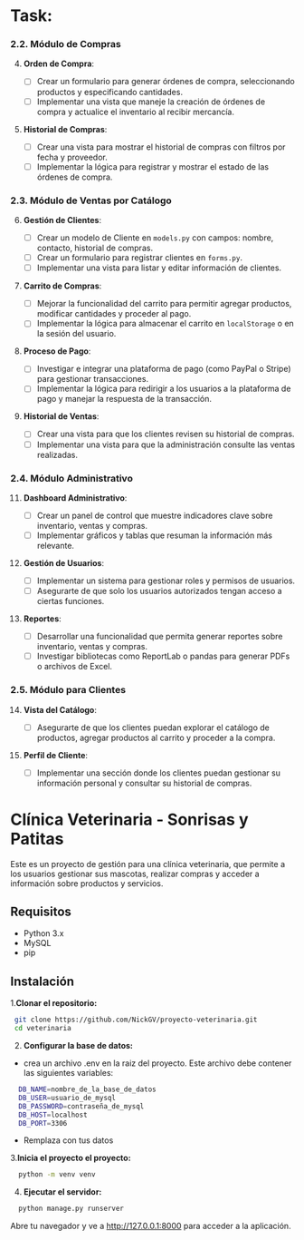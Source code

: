 # Task:

### 2.2. Módulo de Compras

4. **Orden de Compra**:
    
    - [ ] Crear un formulario para generar órdenes de compra, seleccionando productos y especificando cantidades.
    - [ ] Implementar una vista que maneje la creación de órdenes de compra y actualice el inventario al recibir mercancía.

5. **Historial de Compras**:
    
    - [ ] Crear una vista para mostrar el historial de compras con filtros por fecha y proveedor.
    - [ ] Implementar la lógica para registrar y mostrar el estado de las órdenes de compra.

### 2.3. Módulo de Ventas por Catálogo

6. **Gestión de Clientes**:
    
    - [ ] Crear un modelo de Cliente en `models.py` con campos: nombre, contacto, historial de compras.
    - [ ] Crear un formulario para registrar clientes en `forms.py`.
    - [ ] Implementar una vista para listar y editar información de clientes.

8. **Carrito de Compras**:
    
    - [ ] Mejorar la funcionalidad del carrito para permitir agregar productos, modificar cantidades y proceder al pago.
    - [ ] Implementar la lógica para almacenar el carrito en `localStorage` o en la sesión del usuario.
9. **Proceso de Pago**:
    
    - [ ] Investigar e integrar una plataforma de pago (como PayPal o Stripe) para gestionar transacciones.
    - [ ] Implementar la lógica para redirigir a los usuarios a la plataforma de pago y manejar la respuesta de la transacción.
10. **Historial de Ventas**:
    
    - [ ] Crear una vista para que los clientes revisen su historial de compras.
    - [ ] Implementar una vista para que la administración consulte las ventas realizadas.

### 2.4. Módulo Administrativo

11. **Dashboard Administrativo**:
    
    - [ ] Crear un panel de control que muestre indicadores clave sobre inventario, ventas y compras.
    - [ ] Implementar gráficos y tablas que resuman la información más relevante.
12. **Gestión de Usuarios**:
    
    - [ ] Implementar un sistema para gestionar roles y permisos de usuarios.
    - [ ] Asegurarte de que solo los usuarios autorizados tengan acceso a ciertas funciones.
13. **Reportes**:
    
    - [ ] Desarrollar una funcionalidad que permita generar reportes sobre inventario, ventas y compras.
    - [ ] Investigar bibliotecas como ReportLab o pandas para generar PDFs o archivos de Excel.

### 2.5. Módulo para Clientes

14. **Vista del Catálogo**:
    
    - [ ] Asegurarte de que los clientes puedan explorar el catálogo de productos, agregar productos al carrito y proceder a la compra.
15. **Perfil de Cliente**:
    
    - [ ] Implementar una sección donde los clientes puedan gestionar su información personal y consultar su historial de compras.
    
# Clínica Veterinaria - Sonrisas y Patitas

Este es un proyecto de gestión para una clínica veterinaria, que permite a los usuarios gestionar sus mascotas, realizar compras y acceder a información sobre productos y servicios.

## Requisitos

- Python 3.x
- MySQL
- pip

## Instalación

1.**Clonar el repositorio:**

```bash
 git clone https://github.com/NickGV/proyecto-veterinaria.git
 cd veterinaria
```

2. **Configurar la base de datos:**
- crea un archivo .env en la raiz del proyecto. Este archivo debe contener las siguientes variables:

```bash
  DB_NAME=nombre_de_la_base_de_datos
  DB_USER=usuario_de_mysql
  DB_PASSWORD=contraseña_de_mysql
  DB_HOST=localhost
  DB_PORT=3306
```

- Remplaza con tus datos


3.**Inicia el proyecto el proyecto:**

```bash
  python -m venv venv
```

4. **Ejecutar el servidor:**

```bash
  python manage.py runserver
```

Abre tu navegador y ve a http://127.0.0.1:8000 para acceder a la aplicación.